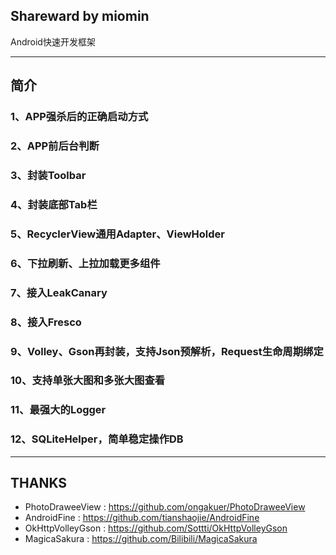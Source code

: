 ## Shareward by miomin
Android快速开发框架

-------------------

## 简介

### 1、APP强杀后的正确启动方式

### 2、APP前后台判断

### 3、封装Toolbar

### 4、封装底部Tab栏

### 5、RecyclerView通用Adapter、ViewHolder

### 6、下拉刷新、上拉加载更多组件

### 7、接入LeakCanary

### 8、接入Fresco

### 9、Volley、Gson再封装，支持Json预解析，Request生命周期绑定

### 10、支持单张大图和多张大图查看

### 11、最强大的Logger

### 12、SQLiteHelper，简单稳定操作DB

-------------------

## THANKS

 - PhotoDraweeView : https://github.com/ongakuer/PhotoDraweeView
 - AndroidFine : https://github.com/tianshaojie/AndroidFine
 - OkHttpVolleyGson : https://github.com/Sottti/OkHttpVolleyGson
 - MagicaSakura : https://github.com/Bilibili/MagicaSakura

